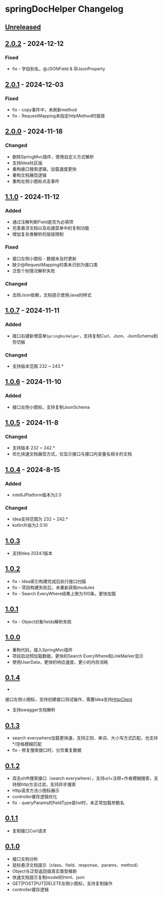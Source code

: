 <!-- Keep a Changelog guide -> https://keepachangelog.com -->

# springDocHelper Changelog

## [Unreleased]

## [2.0.2] - 2024-12-12

### Fixed
- fix - 字段别名，@JSONField & @JsonProperty

## [2.0.1] - 2024-12-03

### Fixed
- fix - copy事件中，未刷新method
- fix - RequestMapping未指定httpMethod时报错


## [2.0.0] - 2024-11-18

### Changed

- 删除SpringMvc插件，使用自定义方式解析 
- 支持Idea社区版
- 重构接口搜索逻辑，加载速度更快
- 重构文档展现逻辑
- 重构左侧小图标点击事件

## [1.1.0] - 2024-11-12

### Added

- 通过注解判断Field是否为必填项
- 完善悬浮文档以及右键菜单中的复制功能
- 增加复杂类解析的层级限制

### Fixed

- 接口左侧小图标 - 数据未及时更新
- 缺少@RequestMapping的类未识别为接口类
- 泛型个别情况解析失败

### Changed

- 去除Json依赖，文档提示使用Java的样式

## [1.0.7] - 2024-11-11

### Added

- 接口右键新增菜单`SpringDocHelper`，支持复制Curl、Json、JsonSchema到剪切板

### Changed

- 支持版本范围 232 ~ 243.*

## [1.0.6] - 2024-11-10

### Added

- 接口左侧小图标，支持复制JsonSchema

## [1.0.5] - 2024-11-8

### Changed

- 支持版本 232 ~ 242.*
- 优化快速文档展现方式，仅显示接口与接口内变量名相关的文档

## [1.0.4] - 2024-8-15

### Added

- intelliJPlatform版本为2.0

### Changed

- Idea支持范围为 232 ~ 242.*
- kotlin升级为2.0.10

## [1.0.3]

- 支持Idea 2024.1版本

## [1.0.2]

- fix - Idea索引构建完成后执行接口扫描
- fix - 项目构建失败后，未重新获取modules
- fix - Search EveryWhere结果上限为100条，更快加载

## [1.0.1]

- fix - Object对象fields解析失败

## [1.0.0]

- 重构代码，接入SpringMvc插件
- 项目启动预加载数据，更快的Search EveryWhere和LinkMarker显示
- 使用UserData，更快的响应速度，更小的内存消耗

## [0.1.4]

-
接口左侧小图标，支持创建接口测试操作，需要Idea支持[HttpClient](https://www.jetbrains.com/help/idea/2023.3/http-client-in-product-code-editor.html)
- 支持swagger文档解析

## [0.1.3]

- search everywhere加载更快速，支持正则、单词、大小写方式匹配，也支持*/空格模糊匹配
- fix - 修复搜索接口时，分页重复数据

## [0.1.2]

- 双击shift搜索接口（search everywhere），支持url+注释+作者模糊搜索，支持按http方法过滤，支持异步搜索
- Http请求方法小图标展示
- controller缓存逻辑优化
- fix - queryParams的fieldType是list时，未正常加载参数名

## [0.1.1]

- 复制接口Curl请求

## [0.1.0]

- 接口文档分析
- 鼠标悬浮文档提示（class、field、response、params、method）
- Object与泛型返回值真实类型推断
- 快速文档提示复制model的html、json
- GET|POST|PUT|DELETE左侧小图标，支持复制操作
- controller缓存逻辑

[Unreleased]: https://github.com/OptimisticGeek/spring-doc-helper/compare/v1.0.6...HEAD

[2.0.2]: https://github.com/OptimisticGeek/spring-doc-helper/compare/v2.01...v2.0.2

[2.0.1]: https://github.com/OptimisticGeek/spring-doc-helper/compare/v2.0-beta...v2.0.1

[2.0.0]: https://github.com/OptimisticGeek/spring-doc-helper/compare/v1.1.0...v2.0-beta

[1.1.0]: https://github.com/OptimisticGeek/spring-doc-helper/compare/v1.0.7...v1.1.0

[1.0.7]: https://github.com/OptimisticGeek/spring-doc-helper/compare/v1.0.6...v1.0.7

[1.0.6]: https://github.com/OptimisticGeek/spring-doc-helper/compare/v1.0.5...v1.0.6

[1.0.5]: https://github.com/OptimisticGeek/spring-doc-helper/compare/v1.0.4...v1.0.5

[1.0.4]: https://github.com/OptimisticGeek/spring-doc-helper/compare/v1.0.3...v1.0.4

[1.0.3]: https://github.com/OptimisticGeek/spring-doc-helper/compare/v1.0.2...v1.0.3

[1.0.2]: https://github.com/OptimisticGeek/spring-doc-helper/compare/v1.0.1...v1.0.2

[1.0.1]: https://github.com/OptimisticGeek/spring-doc-helper/compare/v1.0.0...v1.0.1

[1.0.0]: https://github.com/OptimisticGeek/spring-doc-helper/compare/v0.1.4...v1.0.0

[0.1.4]: https://github.com/OptimisticGeek/spring-doc-helper/compare/v0.1.3...v0.1.4

[0.1.3]: https://github.com/OptimisticGeek/spring-doc-helper/compare/v0.1.2...v0.1.3

[0.1.2]: https://github.com/OptimisticGeek/spring-doc-helper/compare/v0.1.1...v0.1.2

[0.1.1]: https://github.com/OptimisticGeek/spring-doc-helper/compare/v0.1.0...v0.1.1

[0.1.0]: https://github.com/OptimisticGeek/spring-doc-helper/commits/v0.1.0
